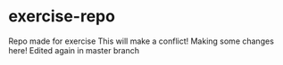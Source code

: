 # exercise-repo
Repo made for exercise
This will make a conflict!
Making some changes here!
Edited again in master branch
